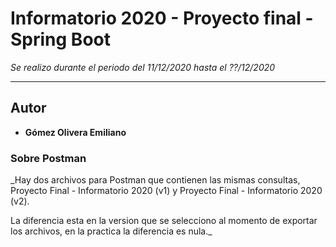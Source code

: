 # Informatorio 2020 - Proyecto final - Spring Boot

_Se realizo durante el periodo del 11/12/2020 hasta el ??/12/2020_

---

## Autor

* **Gómez Olivera Emiliano**

### Sobre Postman

_Hay dos archivos para Postman que contienen las mismas consultas, Proyecto Final - Informatorio 2020 (v1) y Proyecto Final - Informatorio 2020 (v2).

La diferencia esta en la version que se selecciono al momento de exportar los archivos, en la practica la diferencia es nula._